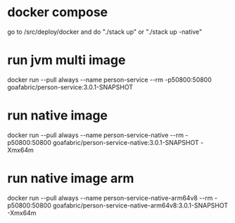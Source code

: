 # docker compose
go to /src/deploy/docker and do "./stack up" or "./stack up -native"

# run jvm multi image
docker run --pull always --name person-service --rm -p50800:50800 goafabric/person-service:3.0.1-SNAPSHOT

# run native image
docker run --pull always --name person-service-native --rm -p50800:50800 goafabric/person-service-native:3.0.1-SNAPSHOT -Xmx64m

# run native image arm
docker run --pull always --name person-service-native-arm64v8 --rm -p50800:50800 goafabric/person-service-native-arm64v8:3.0.1-SNAPSHOT -Xmx64m

